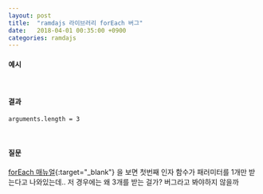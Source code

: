 ```yaml
---
layout: post
title:  "ramdajs 라이브러리 forEach 버그"
date:   2018-04-01 00:35:00 +0900
categories: ramdajs
---
```

#### 예시
<script src="https://gist.github.com/min9nim/11a2369a18f41c09ebc39c4991da78b0.js"></script>
<br>

#### 결과
```
arguments.length = 3
```
<br>


#### 질문
[forEach 매뉴얼](http://ramdajs.com/docs/#forEach){:target="_blank"} 을 보면
첫번째 인자 함수가 패러미터를 1개만 받는다고 나와있는데.. 저 경우에는 왜 3개를 받는 걸가?
버그라고 봐야하지 않을까
